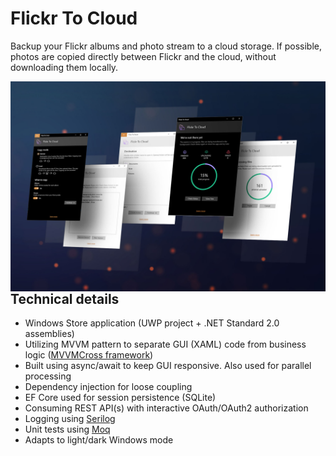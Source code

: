 # Flickr To Cloud
Backup your Flickr albums and photo stream to a cloud storage. If possible, photos are copied directly between Flickr and the cloud, without downloading them locally.

<img src="https://github.com/havlicekp/flickr-to-cloud/blob/master/images/mockup.jpg" alt="alt text"  align="left" >

## Technical details
* Windows Store application (UWP project + .NET Standard 2.0 assemblies)
* Utilizing MVVM pattern to separate GUI (XAML) code from business logic ([MVVMCross framework](https://www.mvvmcross.com/))
* Built using async/await to keep GUI responsive. Also used for parallel processing
* Dependency injection for loose coupling
* EF Core used for session persistence (SQLite)
* Consuming REST API(s) with interactive OAuth/OAuth2 authorization
* Logging using [Serilog](https://serilog.net/)
* Unit tests using [Moq](https://github.com/moq/moq4) 
* Adapts to light/dark Windows mode 
